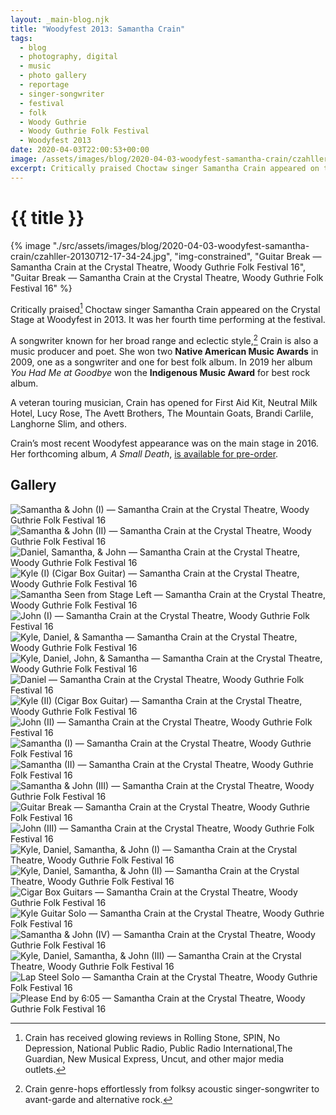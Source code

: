 ```yaml
---
layout: _main-blog.njk
title: "Woodyfest 2013: Samantha Crain"
tags: 
  - blog
  - photography, digital
  - music
  - photo gallery
  - reportage
  - singer-songwriter
  - festival
  - folk
  - Woody Guthrie
  - Woody Guthrie Folk Festival
  - Woodyfest 2013
date: 2020-04-03T22:00:53+00:00
image: /assets/images/blog/2020-04-03-woodyfest-samantha-crain/czahller-20130712-17-34-24.jpg
excerpt: Critically praised Choctaw singer Samantha Crain appeared on the Crystal Stage at Woodyfest in 2013. It was her fourth time performing at the festival.
---
```

<!-- markdownlint-disable MD025 -->
# {{ title }}

<!-- markdownlint-enable MD025 --><mpb-dialog-img>

{% image "./src/assets/images/blog/2020-04-03-woodyfest-samantha-crain/czahller-20130712-17-34-24.jpg", "img-constrained", "Guitar Break — Samantha Crain at the Crystal Theatre, Woody Guthrie Folk Festival 16", "Guitar Break — Samantha Crain at the Crystal Theatre, Woody Guthrie Folk Festival 16" %}</mpb-dialog-img>

Critically praised[^1] Choctaw singer <span class="h-card p-name">Samantha Crain</span> appeared on the Crystal Stage at Woodyfest in <time datetime="2013-07-12T17:00-5:00">2013</time>. It was her fourth time performing at the festival.

[^1]: Crain has received glowing reviews in <span class="h-card p-organization publication">Rolling Stone</span>, <span class="h-card p-organization publication">SPIN</span>, <span class="h-card p-organization publication">No Depression</span>, <span class="h-card p-organization publication">National Public Radio</span>, <span class="h-card p-organization publication">Public Radio International</span>,<span class="h-card p-organization publication">The Guardian</span>, <span class="h-card p-organization publication">New Musical Express</span>, <span class="h-card p-organization publication">Uncut</span>, and other major media outlets.

A songwriter known for her broad range and eclectic style,[^2] Crain is also a music producer and poet. She won two <strong>Native American Music Awards</strong> in <time datetime="2009">2009</time>, one as a songwriter and one for best folk album. In <time datetime="2019">2019</time> her album <cite>You Had Me at Goodbye</cite> won the <strong>Indigenous Music Award</strong> for best rock album.

[^2]: Crain genre-hops effortlessly from folksy acoustic singer-songwriter to avant-garde and alternative rock.

A veteran touring musician, Crain has opened for <span class="h-card p-organization">First Aid Kit</span>, <span class="h-card p-organization">Neutral Milk Hotel</span>, <span class="h-card p-name">Lucy Rose</span>, <span class="h-card p-organization">The Avett Brothers</span>, <span class="h-card p-organization">The Mountain Goats</span>, <span class="h-card p-name">Brandi Carlile</span>, <span class="h-card p-name">Langhorne Slim</span>, and others.

Crain’s most recent Woodyfest appearance was on the main stage in <time datetime="2016-07-15T20:00-5:00">2016</time>. Her forthcoming album, <cite>A Small Death</cite>, <a href="https://samantha-crain.lnk.to/ASmallDeath" target="_blank" rel="external noopener">is available for pre-order</a>.

## Gallery

<mpb-dialog-gallery hint rel cols="8">
  
  ![Samantha & John (I) — Samantha Crain at the Crystal Theatre, Woody Guthrie Folk Festival 16](/assets/images/blog/2020-04-03-woodyfest-samantha-crain/czahller-20130712-17-18-14.jpg)
  ![Samantha & John (II) — Samantha Crain at the Crystal Theatre, Woody Guthrie Folk Festival 16](/assets/images/blog/2020-04-03-woodyfest-samantha-crain/czahller-20130712-17-19-09.jpg)
  ![Daniel, Samantha, & John — Samantha Crain at the Crystal Theatre, Woody Guthrie Folk Festival 16](/assets/images/blog/2020-04-03-woodyfest-samantha-crain/czahller-20130712-17-19-18.jpg)
  ![Kyle (I) (Cigar Box Guitar) — Samantha Crain at the Crystal Theatre, Woody Guthrie Folk Festival 16](/assets/images/blog/2020-04-03-woodyfest-samantha-crain/czahller-20130712-17-21-07.jpg)
  ![Samantha Seen from Stage Left — Samantha Crain at the Crystal Theatre, Woody Guthrie Folk Festival 16](/assets/images/blog/2020-04-03-woodyfest-samantha-crain/czahller-20130712-17-21-32.jpg)
  ![John (I) — Samantha Crain at the Crystal Theatre, Woody Guthrie Folk Festival 16](/assets/images/blog/2020-04-03-woodyfest-samantha-crain/czahller-20130712-17-21-44.jpg)
  ![Kyle, Daniel, & Samantha — Samantha Crain at the Crystal Theatre, Woody Guthrie Folk Festival 16](/assets/images/blog/2020-04-03-woodyfest-samantha-crain/czahller-20130712-17-22-12.jpg)
  ![Kyle, Daniel, John, & Samantha — Samantha Crain at the Crystal Theatre, Woody Guthrie Folk Festival 16](/assets/images/blog/2020-04-03-woodyfest-samantha-crain/czahller-20130712-17-26-39.jpg)
  ![Daniel — Samantha Crain at the Crystal Theatre, Woody Guthrie Folk Festival 16](/assets/images/blog/2020-04-03-woodyfest-samantha-crain/czahller-20130712-17-27-37.jpg)
  ![Kyle (II) (Cigar Box Guitar) — Samantha Crain at the Crystal Theatre, Woody Guthrie Folk Festival 16](/assets/images/blog/2020-04-03-woodyfest-samantha-crain/czahller-20130712-17-27-45.jpg)
  ![John (II) — Samantha Crain at the Crystal Theatre, Woody Guthrie Folk Festival 16](/assets/images/blog/2020-04-03-woodyfest-samantha-crain/czahller-20130712-17-28-00.jpg)
  ![Samantha (I) — Samantha Crain at the Crystal Theatre, Woody Guthrie Folk Festival 16](/assets/images/blog/2020-04-03-woodyfest-samantha-crain/czahller-20130712-17-29-34.jpg)
  ![Samantha (II) — Samantha Crain at the Crystal Theatre, Woody Guthrie Folk Festival 16](/assets/images/blog/2020-04-03-woodyfest-samantha-crain/czahller-20130712-17-30-07.jpg)
  ![Samantha & John (III) — Samantha Crain at the Crystal Theatre, Woody Guthrie Folk Festival 16](/assets/images/blog/2020-04-03-woodyfest-samantha-crain/czahller-20130712-17-31-19.jpg)
  ![Guitar Break — Samantha Crain at the Crystal Theatre, Woody Guthrie Folk Festival 16](/assets/images/blog/2020-04-03-woodyfest-samantha-crain/czahller-20130712-17-34-24.jpg)
  ![John (III) — Samantha Crain at the Crystal Theatre, Woody Guthrie Folk Festival 16](/assets/images/blog/2020-04-03-woodyfest-samantha-crain/czahller-20130712-17-34-37.jpg)
  ![Kyle, Daniel, Samantha, & John (I) — Samantha Crain at the Crystal Theatre, Woody Guthrie Folk Festival 16](/assets/images/blog/2020-04-03-woodyfest-samantha-crain/czahller-20130712-17-42-44.jpg)
  ![Kyle, Daniel, Samantha, & John (II) — Samantha Crain at the Crystal Theatre, Woody Guthrie Folk Festival 16](/assets/images/blog/2020-04-03-woodyfest-samantha-crain/czahller-20130712-17-42-45.jpg)
  ![Cigar Box Guitars — Samantha Crain at the Crystal Theatre, Woody Guthrie Folk Festival 16](/assets/images/blog/2020-04-03-woodyfest-samantha-crain/czahller-20130712-17-43-41.jpg)
  ![Kyle Guitar Solo — Samantha Crain at the Crystal Theatre, Woody Guthrie Folk Festival 16](/assets/images/blog/2020-04-03-woodyfest-samantha-crain/czahller-20130712-17-44-18.jpg)
  ![Samantha & John (IV) — Samantha Crain at the Crystal Theatre, Woody Guthrie Folk Festival 16](/assets/images/blog/2020-04-03-woodyfest-samantha-crain/czahller-20130712-17-49-44.jpg)
  ![Kyle, Daniel, Samantha, & John (III) — Samantha Crain at the Crystal Theatre, Woody Guthrie Folk Festival 16](/assets/images/blog/2020-04-03-woodyfest-samantha-crain/czahller-20130712-18-01-46.jpg)
  ![Lap Steel Solo — Samantha Crain at the Crystal Theatre, Woody Guthrie Folk Festival 16](/assets/images/blog/2020-04-03-woodyfest-samantha-crain/czahller-20130712-18-06-07.jpg)
  ![Please End by 6:05 — Samantha Crain at the Crystal Theatre, Woody Guthrie Folk Festival 16](/assets/images/blog/2020-04-03-woodyfest-samantha-crain/czahller-20130712-18-10-46.jpg)
</mpb-dialog-gallery>
